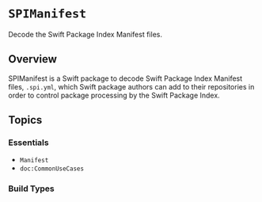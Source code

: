 # ``SPIManifest``

Decode the Swift Package Index Manifest files.

## Overview

SPIManifest is a Swift package to decode Swift Package Index Manifest files, `.spi.yml`, which Swift package authors can add to their repositories in order to control package processing by the Swift Package Index.

## Topics

### Essentials

- ``Manifest``
- ``doc:CommonUseCases``

### Build Types

